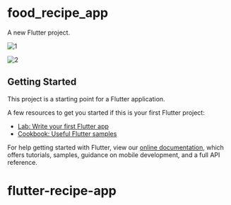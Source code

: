 # food_recipe_app

A new Flutter project.


![1](https://user-images.githubusercontent.com/75294518/126862376-4515d03a-b219-4285-92fc-c80eab0709e9.PNG)


![2](https://user-images.githubusercontent.com/75294518/126862399-a79e779d-baad-4e2f-b4bc-78c3f216c67b.PNG)



## Getting Started

This project is a starting point for a Flutter application.

A few resources to get you started if this is your first Flutter project:

- [Lab: Write your first Flutter app](https://flutter.dev/docs/get-started/codelab)
- [Cookbook: Useful Flutter samples](https://flutter.dev/docs/cookbook)

For help getting started with Flutter, view our
[online documentation](https://flutter.dev/docs), which offers tutorials,
samples, guidance on mobile development, and a full API reference.
# flutter-recipe-app
